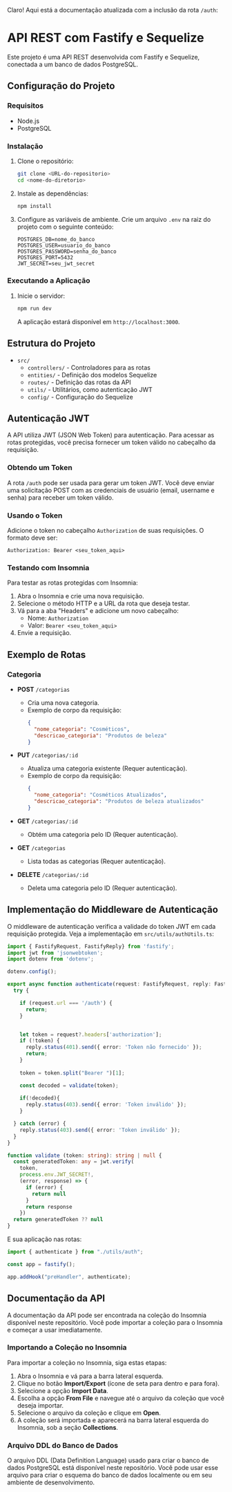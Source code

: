 Claro! Aqui está a documentação atualizada com a inclusão da rota `/auth`:

# API REST com Fastify e Sequelize

Este projeto é uma API REST desenvolvida com Fastify e Sequelize, conectada a um banco de dados PostgreSQL.

## Configuração do Projeto

### Requisitos

- Node.js
- PostgreSQL

### Instalação

1. Clone o repositório:

   ```bash
   git clone <URL-do-repositorio>
   cd <nome-do-diretorio>
   ```

2. Instale as dependências:

   ```bash
   npm install
   ```

3. Configure as variáveis de ambiente. Crie um arquivo `.env` na raiz do projeto com o seguinte conteúdo:

   ```plaintext
   POSTGRES_DB=nome_do_banco
   POSTGRES_USER=usuario_do_banco
   POSTGRES_PASSWORD=senha_do_banco
   POSTGRES_PORT=5432
   JWT_SECRET=seu_jwt_secret
   ```

### Executando a Aplicação

1. Inicie o servidor:

   ```bash
   npm run dev
   ```

   A aplicação estará disponível em `http://localhost:3000`.

## Estrutura do Projeto

- `src/`
  - `controllers/` - Controladores para as rotas
  - `entities/` - Definição dos modelos Sequelize
  - `routes/` - Definição das rotas da API
  - `utils/` - Utilitários, como autenticação JWT
  - `config/` - Configuração do Sequelize

## Autenticação JWT

A API utiliza JWT (JSON Web Token) para autenticação. Para acessar as rotas protegidas, você precisa fornecer um token válido no cabeçalho da requisição.

### Obtendo um Token

A rota `/auth` pode ser usada para gerar um token JWT. Você deve enviar uma solicitação POST com as credenciais de usuário (email, username e senha) para receber um token válido.

### Usando o Token

Adicione o token no cabeçalho `Authorization` de suas requisições. O formato deve ser:

```plaintext
Authorization: Bearer <seu_token_aqui>
```

### Testando com Insomnia

Para testar as rotas protegidas com Insomnia:

1. Abra o Insomnia e crie uma nova requisição.
2. Selecione o método HTTP e a URL da rota que deseja testar.
3. Vá para a aba "Headers" e adicione um novo cabeçalho:
   - Nome: `Authorization`
   - Valor: `Bearer <seu_token_aqui>`
4. Envie a requisição.

## Exemplo de Rotas

### Categoria

- **POST** `/categorias`
  - Cria uma nova categoria.
  - Exemplo de corpo da requisição:
    ```json
    {
      "nome_categoria": "Cosméticos",
      "descricao_categoria": "Produtos de beleza"
    }
    ```

- **PUT** `/categorias/:id`
  - Atualiza uma categoria existente (Requer autenticação).
  - Exemplo de corpo da requisição:
    ```json
    {
      "nome_categoria": "Cosméticos Atualizados",
      "descricao_categoria": "Produtos de beleza atualizados"
    }
    ```

- **GET** `/categorias/:id`
  - Obtém uma categoria pelo ID (Requer autenticação).

- **GET** `/categorias`
  - Lista todas as categorias (Requer autenticação).

- **DELETE** `/categorias/:id`
  - Deleta uma categoria pelo ID (Requer autenticação).

## Implementação do Middleware de Autenticação

O middleware de autenticação verifica a validade do token JWT em cada requisição protegida. Veja a implementação em `src/utils/authUtils.ts`:

```typescript
import { FastifyRequest, FastifyReply} from 'fastify';
import jwt from 'jsonwebtoken';
import dotenv from 'dotenv';

dotenv.config();

export async function authenticate(request: FastifyRequest, reply: FastifyReply) {
  try {

    if (request.url === '/auth') {
      return;
    }


    let token = request?.headers['authorization'];
    if (!token) {
      reply.status(401).send({ error: 'Token não fornecido' });
      return;
    }
    
    token = token.split("Bearer ")[1];

    const decoded = validate(token);
   
    if(!decoded){
      reply.status(403).send({ error: 'Token inválido' });
    }

  } catch (error) {
    reply.status(403).send({ error: 'Token inválido' });
  }
}

function validate (token: string): string | null {
  const generatedToken: any = jwt.verify(
    token,
    process.env.JWT_SECRET!,
    (error, response) => {
      if (error) {
        return null
      }
      return response
    })
  return generatedToken ?? null
}

```

E sua aplicação nas rotas:

```typescript
import { authenticate } from "./utils/auth";

const app = fastify();

app.addHook("preHandler", authenticate);
```
## Documentação da API

A documentação da API pode ser encontrada na coleção do Insomnia disponível neste repositório. Você pode importar a coleção para o Insomnia e começar a usar imediatamente.

### Importando a Coleção no Insomnia

Para importar a coleção no Insomnia, siga estas etapas:

1. Abra o Insomnia e vá para a barra lateral esquerda.
2. Clique no botão **Import/Export** (ícone de seta para dentro e para fora).
3. Selecione a opção **Import Data**.
4. Escolha a opção **From File** e navegue até o arquivo da coleção que você deseja importar.
5. Selecione o arquivo da coleção e clique em **Open**.
6. A coleção será importada e aparecerá na barra lateral esquerda do Insomnia, sob a seção **Collections**.

### Arquivo DDL do Banco de Dados

O arquivo DDL (Data Definition Language) usado para criar o banco de dados PostgreSQL está disponível neste repositório. Você pode usar esse arquivo para criar o esquema do banco de dados localmente ou em seu ambiente de desenvolvimento.

